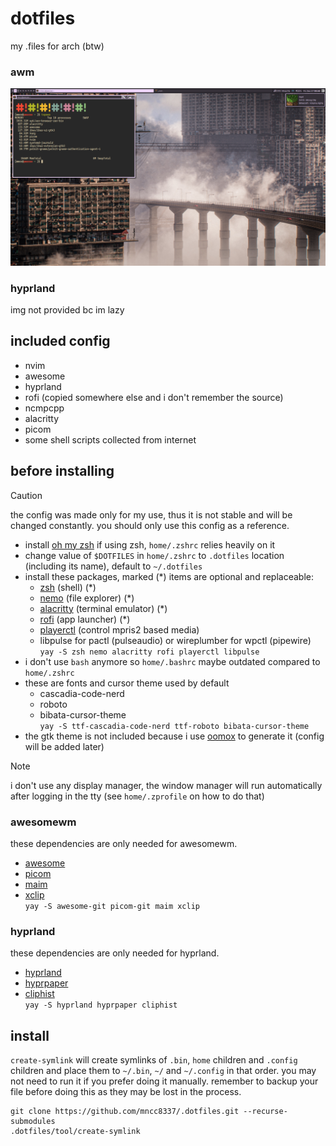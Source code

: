 # dotfiles
my .files for arch (btw)
### awm
![ps](access/2024-12-27_00-44-47.png)
### hyprland
img not provided bc im lazy
## included config
- nvim
- awesome
- hyprland
- rofi (copied somewhere else and i don't remember the source)
- ncmpcpp
- alacritty
- picom
- some shell scripts collected from internet
## before installing
> [!CAUTION]
> the config was made only for my use, thus it is not stable and will be changed constantly. you should only use this config as a reference.
- install [oh my zsh](https://ohmyz.sh/) if using zsh, `home/.zshrc` relies heavily on it
- change value of `$DOTFILES` in `home/.zshrc` to `.dotfiles` location (including its name), default to `~/.dotfiles`
- install these packages, marked (*) items are optional and replaceable:
    - [zsh](https://www.zsh.org/) (shell) (*)
    - [nemo](https://github.com/linuxmint/nemo/) (file explorer) (*)
    - [alacritty](https://alacritty.org/) (terminal emulator) (*)
    - [rofi](https://github.com/davatorium/rofi) (app launcher) (*)
    - [playerctl](https://github.com/altdesktop/playerctl) (control mpris2 based media)
    - libpulse for pactl (pulseaudio) or wireplumber for wpctl (pipewire)  
    `yay -S zsh nemo alacritty rofi playerctl libpulse`
- i don't use `bash` anymore so `home/.bashrc` maybe outdated compared to `home/.zshrc`
- these are fonts and cursor theme used by default
    - cascadia-code-nerd
    - roboto
    - bibata-cursor-theme  
    `yay -S ttf-cascadia-code-nerd ttf-roboto bibata-cursor-theme`
- the gtk theme is not included because i use [oomox](https://github.com/themix-project/oomox-gtk-theme) to generate it (config will be added later)
> [!NOTE]
> i don't use any display manager, the window manager will run automatically after logging in the tty (see `home/.zprofile` on how to do that)
### awesomewm
these dependencies are only needed for awesomewm.
- [awesome](https://awesomewm.org/)
- [picom](https://github.com/yshui/picom)
- [maim](https://github.com/naelstrof/maim)
- [xclip](https://github.com/astrand/xclip)  
`yay -S awesome-git picom-git maim xclip`
### hyprland
these dependencies are only needed for hyprland.
- [hyprland](https://hyprland.org/)
- [hyprpaper](https://github.com/hyprwm/hyprpaper)
- [cliphist](https://github.com/sentriz/cliphist)  
`yay -S hyprland hyprpaper cliphist`
## install
`create-symlink` will create symlinks of `.bin`, `home` children and `.config` children and place them to `~/.bin`, `~/` and `~/.config` in that order. you may not need to run it if you prefer doing it manually. remember to backup your file before doing this as they may be lost in the process.
```
git clone https://github.com/mncc8337/.dotfiles.git --recurse-submodules
.dotfiles/tool/create-symlink
```
